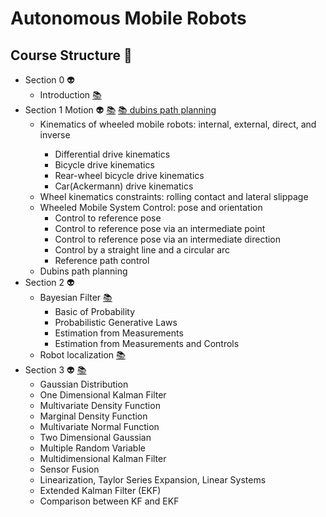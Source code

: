 # Autonomous Mobile Robots
## Course Structure :space_invader:
    
- Section 0 :alien:	
    - Introduction [:books:](lectures/amr_introduction.pdf) 
- Section 1 Motion :alien: [:books:](lectures/amr_motion.pdf) [:books: dubins path planning](lectures/amr_dubins_path_planning.pdf) 
	<ul>
	  <li>Kinematics of wheeled mobile robots: internal, external, direct, and inverse </li>
	     <ul>
	      <li>Differential drive kinematics</li>
	      <li>Bicycle drive kinematics</li>
	      <li>Rear-wheel bicycle drive kinematics</li>
	      <li>Car(Ackermann) drive kinematics</li>
	    </ul>
	  <li>Wheel kinematics constraints: rolling contact  and lateral slippage </li>
	  <li>Wheeled Mobile System Control: pose and orientation
	    <ul>
	      <li>Control to reference pose</li>
	      <li>Control to reference pose via an intermediate point</li>
	      <li>Control to reference pose via an intermediate direction</li>
	      <li>Control by a straight line and a circular arc</li>
	      <li>Reference path control</li>
	    </ul>
	  </li>
	  <li> 
	  	Dubins path planning 
	  </li>
	</ul>
- Section 2 :alien:	
    - Bayesian Filter [:books: ](lectures/amr_bayesian_filter.pdf)  
	 	 <ul>
	      <li>Basic of Probability</li>
	      <li>Probabilistic Generative Laws</li>
	      <li>Estimation from Measurements</li>
	      <li>Estimation from Measurements and Controls</li>
	    </ul>
	- Robot localization   [:books: ](lectures/amr_robot_localization.pdf) 
- Section 3 :alien:	[:books:](lectures/amr_kalman_filter.pdf)
     <ul>
   		<li> Gaussian Distribution</li>
        <li> One Dimensional Kalman Filter</li>
        <li> Multivariate Density Function</li>
        <li> Marginal Density Function</li>
        <li> Multivariate Normal Function</li>
        <li> Two Dimensional Gaussian</li>
        <li> Multiple Random Variable</li>
        <li> Multidimensional Kalman Filter</li>
        <li> Sensor Fusion</li>
        <li> Linearization, Taylor Series Expansion, Linear Systems</li>
        <li> Extended Kalman Filter (EKF)</li>
        <li> Comparison between KF and EKF</li>
	</ul>
